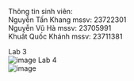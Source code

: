 Thông tin sinh viên: <br>
Nguyễn Tấn Khang    mssv: 23722301 <br>
Nguyễn Vũ Hà      mssv: 23705991 <br>
Khuất Quốc Khánh     mssv: 23711381 <br>

Lab 3 <br>
![image](https://github.com/user-attachments/assets/0e799b88-6b40-4192-8b21-fcc773d01cf8)
Lab 4 <br>
![image](https://github.com/user-attachments/assets/d42bd5da-3a78-46cb-b691-c8100db214d1)

